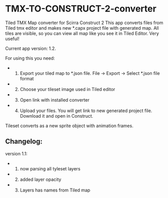 TMX-TO-CONSTRUCT-2-converter
============================

Tiled TMX Map converter for Scirra Construct 2
This app converts files from Tiled tmx editor and makes new *.capx project file with generated map. All tiles are visible, so you can view all map like you see it in Tiled Editor. Very useful!

Current app version: 1.2.

For using this you need:

- 1. Export your tiled map to *.json file. File -> Export -> Select *.json file format
- 2. Choose your tileset image used in Tiled editor
- 3. Open link with installed converter
- 4. Upload your files. You will get link to new generated project file. Download it and open in Construct.

Tileset converts as a new sprite object with animation frames.

Changelog:
--------------------------
version 1.1:

- 1. now parsing all tyleset layers
- 2. added layer opacity
- 3. Layers has names from Tiled map
